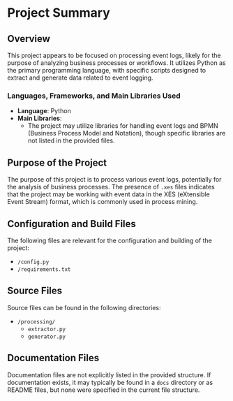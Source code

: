 # Project Summary

## Overview
This project appears to be focused on processing event logs, likely for the purpose of analyzing business processes or workflows. It utilizes Python as the primary programming language, with specific scripts designed to extract and generate data related to event logging. 

### Languages, Frameworks, and Main Libraries Used
- **Language**: Python
- **Main Libraries**: 
  - The project may utilize libraries for handling event logs and BPMN (Business Process Model and Notation), though specific libraries are not listed in the provided files.

## Purpose of the Project
The purpose of this project is to process various event logs, potentially for the analysis of business processes. The presence of `.xes` files indicates that the project may be working with event data in the XES (eXtensible Event Stream) format, which is commonly used in process mining.

## Configuration and Build Files
The following files are relevant for the configuration and building of the project:

- `/config.py`
- `/requirements.txt`

## Source Files
Source files can be found in the following directories:
- `/processing/`
  - `extractor.py`
  - `generator.py`

## Documentation Files
Documentation files are not explicitly listed in the provided structure. If documentation exists, it may typically be found in a `docs` directory or as README files, but none were specified in the current file structure.